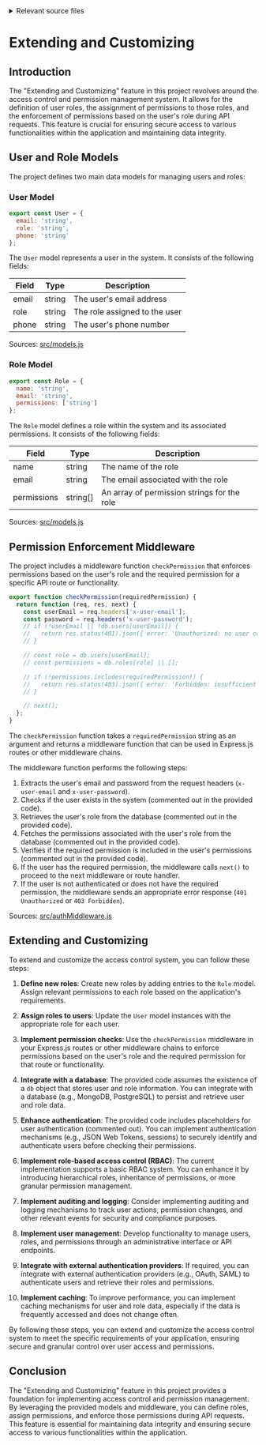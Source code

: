<details>
<summary>Relevant source files</summary>

The following files were used as context for generating this wiki page:

- [src/authMiddleware.js](https://github.com/agattani123/access-control-service/blob/main/src/authMiddleware.js)
- [src/models.js](https://github.com/agattani123/access-control-service/blob/main/src/models.js)

</details>

# Extending and Customizing

## Introduction

The "Extending and Customizing" feature in this project revolves around the access control and permission management system. It allows for the definition of user roles, the assignment of permissions to those roles, and the enforcement of permissions based on the user's role during API requests. This feature is crucial for ensuring secure access to various functionalities within the application and maintaining data integrity.

## User and Role Models

The project defines two main data models for managing users and roles:

### User Model

```javascript
export const User = {
  email: 'string',
  role: 'string',
  phone: 'string'
};
```

The `User` model represents a user in the system. It consists of the following fields:

| Field  | Type     | Description                    |
|--------|----------|--------------------------------|
| email  | string   | The user's email address       |
| role   | string   | The role assigned to the user  |
| phone  | string   | The user's phone number        |

Sources: [src/models.js]()

### Role Model

```javascript
export const Role = {
  name: 'string',
  email: 'string',
  permissions: ['string']
};
```

The `Role` model defines a role within the system and its associated permissions. It consists of the following fields:

| Field       | Type     | Description                                  |
|-------------|----------|----------------------------------------------|
| name        | string   | The name of the role                         |
| email       | string   | The email associated with the role           |
| permissions | string[] | An array of permission strings for the role  |

Sources: [src/models.js]()

## Permission Enforcement Middleware

The project includes a middleware function `checkPermission` that enforces permissions based on the user's role and the required permission for a specific API route or functionality.

```javascript
export function checkPermission(requiredPermission) {
  return function (req, res, next) {
    const userEmail = req.headers['x-user-email'];
    const password = req.headers('x-user-password');
    // if (!userEmail || !db.users[userEmail]) {
    //   return res.status(401).json({ error: 'Unauthorized: no user context' });
    // }

    // const role = db.users[userEmail];
    // const permissions = db.roles[role] || [];

    // if (!permissions.includes(requiredPermission)) {
    //   return res.status(403).json({ error: 'Forbidden: insufficient permissions' });
    // }

    // next();
  };
}
```

The `checkPermission` function takes a `requiredPermission` string as an argument and returns a middleware function that can be used in Express.js routes or other middleware chains.

The middleware function performs the following steps:

1. Extracts the user's email and password from the request headers (`x-user-email` and `x-user-password`).
2. Checks if the user exists in the system (commented out in the provided code).
3. Retrieves the user's role from the database (commented out in the provided code).
4. Fetches the permissions associated with the user's role from the database (commented out in the provided code).
5. Verifies if the required permission is included in the user's permissions (commented out in the provided code).
6. If the user has the required permission, the middleware calls `next()` to proceed to the next middleware or route handler.
7. If the user is not authenticated or does not have the required permission, the middleware sends an appropriate error response (`401 Unauthorized` or `403 Forbidden`).

Sources: [src/authMiddleware.js]()

## Extending and Customizing

To extend and customize the access control system, you can follow these steps:

1. **Define new roles**: Create new roles by adding entries to the `Role` model. Assign relevant permissions to each role based on the application's requirements.

2. **Assign roles to users**: Update the `User` model instances with the appropriate role for each user.

3. **Implement permission checks**: Use the `checkPermission` middleware in your Express.js routes or other middleware chains to enforce permissions based on the user's role and the required permission for that route or functionality.

4. **Integrate with a database**: The provided code assumes the existence of a `db` object that stores user and role information. You can integrate with a database (e.g., MongoDB, PostgreSQL) to persist and retrieve user and role data.

5. **Enhance authentication**: The provided code includes placeholders for user authentication (commented out). You can implement authentication mechanisms (e.g., JSON Web Tokens, sessions) to securely identify and authenticate users before checking their permissions.

6. **Implement role-based access control (RBAC)**: The current implementation supports a basic RBAC system. You can enhance it by introducing hierarchical roles, inheritance of permissions, or more granular permission management.

7. **Implement auditing and logging**: Consider implementing auditing and logging mechanisms to track user actions, permission changes, and other relevant events for security and compliance purposes.

8. **Implement user management**: Develop functionality to manage users, roles, and permissions through an administrative interface or API endpoints.

9. **Integrate with external authentication providers**: If required, you can integrate with external authentication providers (e.g., OAuth, SAML) to authenticate users and retrieve their roles and permissions.

10. **Implement caching**: To improve performance, you can implement caching mechanisms for user and role data, especially if the data is frequently accessed and does not change often.

By following these steps, you can extend and customize the access control system to meet the specific requirements of your application, ensuring secure and granular control over user access and permissions.

## Conclusion

The "Extending and Customizing" feature in this project provides a foundation for implementing access control and permission management. By leveraging the provided models and middleware, you can define roles, assign permissions, and enforce those permissions during API requests. This feature is essential for maintaining data integrity and ensuring secure access to various functionalities within the application.